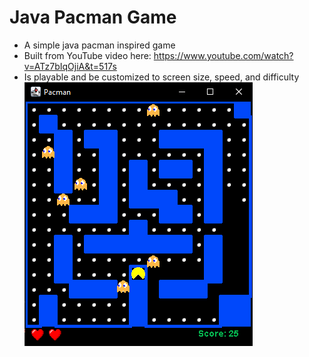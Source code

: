 # Java Pacman Game
- A simple java pacman inspired game
- Built from YouTube video here: https://www.youtube.com/watch?v=ATz7bIqOjiA&t=517s
- Is playable and be customized to screen size, speed, and difficulty
![alt text](https://github.com/bensonkarki/pacman/blob/main/PacmanJava/images/PacmanScreenshot.PNG)
